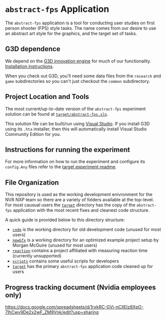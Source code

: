 # `abstract-fps` Application
The `abstract-fps` application is a tool for conducting user studies on first person shooter (FPS) style tasks. The name comes from our desire to use an abstract art style for the graphics, and the target set of tasks.

## G3D dependence
We depend on the [G3D innovation engine](https://casual-effects.com/g3d) for much of our functionality. [Installation instructions](https://casual-effects.com/g3d/www/index.html#install).

When you check out G3D, you'll need some data files from the `research` and `game` subdirectories so you can't just checkout the `common` subdirectory.

## Project Location and Tools
The most current/up-to-date version of the `abstract-fps` experiment solution can be found at [`target/abstract-fps.sln`](./target/abstract-fps.sln). 

This solution file can be built/run using [Visual Studio](https://visualstudio.microsoft.com/vs/). If you install G3D using its `.hta` installer, then this will automatically install Visual Studio Community Edition for you.

## Instructions for running the experiment
For more information on how to run the experiment and configure its `config.Any` files refer to the [target experiment readme](./target/readme.md).

## File Organization
This repository is used as the working development enivronment for the NVR NXP team so there are a variety of folders available at the top-level. For most causual users the [`target`](./target) directory has the copy of the `abstract-fps` application with the most recent fixes and cleanest code structure.

A quick guide is provided below to this directory structure:

* [`code`](./code) is the working directory for old development code (unused for most users)
* [`newGfx`](./newGfx) is a working directory for an optimized example project setup by Morgan McGuire (unused for most users)
* [`reaction`](./reaction) contains a project affiliated with measuring reaction time (currently unsupported)
* [`scripts`](./scripts) contains some useful scripts for developers
* [`target`](./target) has the primary `abstract-fps` application code cleaned up for users

## Progress tracking document (Nvidia employees only)
https://docs.google.com/spreadsheets/d/1rxkRC-GVi-nCIIElz8XpO-7lhCwv9De2x2wF_ZM9Vnk/edit?usp=sharing
